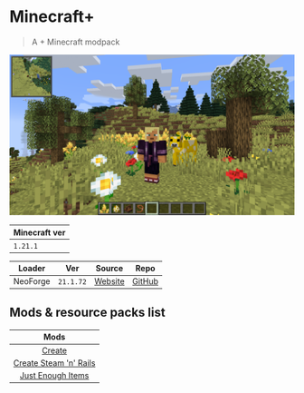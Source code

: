 # Minecraft+
> A + Minecraft modpack

![thumbnail](assets/thumbnail.png)

| Minecraft ver |
| ------------- |
| `1.21.1`      |

| Loader   | Ver       | Source                                                       | Repo                                            |
| -------- | --------- | ------------------------------------------------------------ | ----------------------------------------------- |
| NeoForge | `21.1.72` | [Website](https://projects.neoforged.net/neoforged/neoforge) | [GitHub](https://github.com/neoforged/neoforge) |

## Mods & resource packs list

|                              Mods                              |
| :------------------------------------------------------------: |
|                    [Create](docs/Create.md)                    |
| [Create Steam 'n' Rails](docs/Create%20Steam%20'n'%20Rails.md) |
|       [Just Enough Items](docs/Just%20Enough%20Items.md)       |

